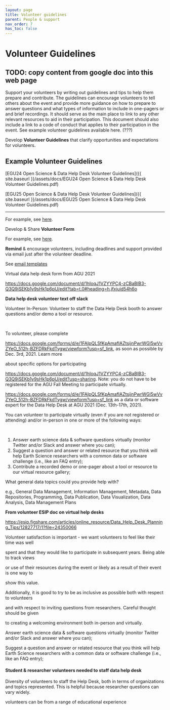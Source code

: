 ```yaml
---
layout: page
title: Volunteer guidelines
parent: People & support
nav_order: 7
has_toc: false
---
```


# Volunteer Guidelines

## TODO: copy content from google doc into this web page

Support your volunteers by writing out guidelines and tips to help them prepare
and contribute. The guidelines can encourage volunteers to tell others about the
event and provide more guidance on how to prepare to answer questions and what
types of information to include in one-pagers or and brief recordings. It should
serve as the main place to link to any other relevant resources to aid in their
participation. This document should also include a link to a code of conduct
that applies to their participation in the event. See example volunteer
guidelines available here. (???)

Develop **Volunteer Guidelines** that clarify opportunities and expectations for
volunteers.

## Example Volunteer Guidelines

[EGU24 Open Science & Data Help Desk Volunteer
Guidelines]({{ site.baseurl }}/assets/docs/EGU24 Open Science & Data Help Desk
Volunteer Guidelines.pdf)

[EGU25 Open Science & Data Help Desk Volunteer
Guidelines]({{ site.baseurl }}/assets/docs/EGU25 Open Science & Data Help Desk
Volunteer Guidelines.pdf)

---

For example, see
[here](https://docs.google.com/document/u/0/d/1wYyoHB-COUNRKP7fyxB5jzLwvasnz4vDbL3_qV6xmks/edit).

Develop & Share **Volunteer Form**

For example, see [here](https://forms.gle/hqD78dHAEXSprxyQA).

**Remind** & encourage volunteers, including deadlines and support provided via
email just after the volunteer deadline.

See
[email templates](https://docs.google.com/document/u/0/d/1x_QkuryXYAPcrrmMFkfD3wYAe8b_xBUh5Cick3em2vQ/edit)

Virtual data help desk form from AGU 2021

<https://docs.google.com/document/d/1hIoqJ1VZYYPC4-zCBaBIB3-Q3Q9iSEKb1y9sHk1p6pU/edit?tab=t.0#heading=h.jfxjuid54h6o>

**Data help desk volunteer text off slack**

Volunteer In-Person: Volunteer to staff the Data Help Desk booth to answer
questions and/or demo a tool or resource.

&nbsp;

To volunteer, please complete

<https://docs.google.com/forms/d/e/1FAIpQLSfKpAmafIAZtsijnPwrWGl5wVvZYeO_512h-BZFDRkFkdTvgw/viewform?usp=sf_link>,
as soon as possible by Dec. 3rd, 2021. Learn more

about specific options for participating

<https://docs.google.com/document/d/1hIoqJ1VZYYPC4-zCBaBIB3-Q3Q9iSEKb1y9sHk1p6pU/edit?usp=sharing>.
Note: you do not have to be registered for the AGU Fall Meeting to participate
virtually.

<https://docs.google.com/forms/d/e/1FAIpQLSfKpAmafIAZtsijnPwrWGl5wVvZYeO_512h-BZFDRkFkdTvgw/viewform?usp=sf_link>
as a data or software expert for the Data Help Desk at AGU 2021 (Dec. 13th-17th,
2021).

You can volunteer to participate virtually (even if you are not registered or
attending) and/or in-person in one or more of the following ways:

&nbsp;

1. Answer earth science data & software questions virtually (monitor Twitter
   and/or Slack and answer where you can);
2. Suggest a question and answer or related resource that you think will help
   Earth Science researchers with a common data or software challenge (i.e.,
   like an FAQ entry);
3. Contribute a recorded demo or one-pager about a tool or resource to our
   virtual resource gallery;

What general data topics could you provide help with?

e.g., General Data Management, Information Management, Metadata, Data
Repositories, Programming, Data Publication, Data Visualization, Data Analysis,
Data Management Plans

**From volunteer ESIP doc on virtual help desks**

<https://esip.figshare.com/articles/online_resource/Data_Help_Desk_Planning_Tips/12827717/1?file=24350066>

Volunteer satisfaction is important - we want volunteers to feel like their time
was well

spent and that they would like to participate in subsequent years. Being able to
track views

or use of their resources during the event or likely as a result of their event
is one way to

show this value.

Additionally, it is good to try to be as inclusive as possible both with respect
to volunteers

and with respect to inviting questions from researchers. Careful thought should
be given

to creating a welcoming environment both in-person and virtually.

Answer earth science data & software questions virtually (monitor Twitter and/or
Slack and answer where you can);

Suggest a question and answer or related resource that you think will help Earth
Science researchers with a common data or software challenge (i.e., like an FAQ
entry);

#### **Student & researcher volunteers needed to staff data help desk**

Diversity of volunteers to staff the Help Desk, both in terms of organizations
and topics represented. This is helpful because researcher questions can vary
widely.

volunteers can be from a range of educational experience
